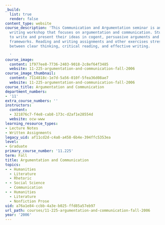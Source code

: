 ```yaml
---
_build:
  list: true
  render: false
content_type: website
course_description: 'This Communication and Argumentation seminar is an intensive
  writing workshop that focuses on argumentation and communication. Students learn
  to write and present their ideas in cogent, persuasive arguments and other analytical
  frameworks. Reading and writing assignments and other exercises stress the connections
  between clear thinking, critical reading, and effective writing.

  '
course_image:
  content: 1f977ee8-7736-2403-9018-2c8ef64f3485
  website: 11-225-argumentation-and-communication-fall-2006
course_image_thumbnail:
  content: 7114818c-1e7d-5a56-010f-5fea36d08ae7
  website: 11-225-argumentation-and-communication-fall-2006
course_title: Argumentation and Communication
department_numbers:
- '11'
extra_course_numbers: ''
instructors:
  content:
  - 321876c7-f4e8-cab8-173c-d2af1e28554d
  website: ocw-www
learning_resource_types:
- Lecture Notes
- Written Assignments
legacy_uid: af11cd2d-c4a8-a458-6b4e-394ffc5353ea
level:
- Graduate
primary_course_number: '11.225'
term: Fall
title: Argumentation and Communication
topics:
- - Humanities
  - Literature
  - Rhetoric
- - Social Science
  - Communication
- - Humanities
  - Literature
  - Nonfiction Prose
uid: a76a1e84-ccbb-4a3e-b025-ffd85a57eb97
url_path: courses/11-225-argumentation-and-communication-fall-2006
year: '2006'
---
```

